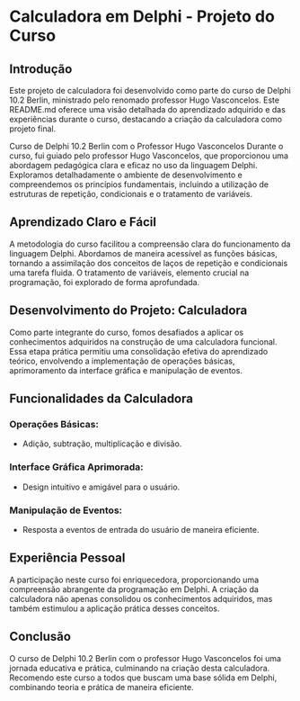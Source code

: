 # Calculadora em Delphi - Projeto do Curso

## Introdução

Este projeto de calculadora foi desenvolvido como parte do curso de Delphi 10.2 Berlin, ministrado pelo renomado professor Hugo Vasconcelos. Este README.md oferece uma visão detalhada do aprendizado adquirido e das experiências durante o curso, destacando a criação da calculadora como projeto final.

Curso de Delphi 10.2 Berlin com o Professor Hugo Vasconcelos
Durante o curso, fui guiado pelo professor Hugo Vasconcelos, que proporcionou uma abordagem pedagógica clara e eficaz no uso da linguagem Delphi. Exploramos detalhadamente o ambiente de desenvolvimento e compreendemos os princípios fundamentais, incluindo a utilização de estruturas de repetição, condicionais e o tratamento de variáveis.

## Aprendizado Claro e Fácil

A metodologia do curso facilitou a compreensão clara do funcionamento da linguagem Delphi. Abordamos de maneira acessível as funções básicas, tornando a assimilação dos conceitos de laços de repetição e condicionais uma tarefa fluida. O tratamento de variáveis, elemento crucial na programação, foi explorado de forma aprofundada.

## Desenvolvimento do Projeto: Calculadora

Como parte integrante do curso, fomos desafiados a aplicar os conhecimentos adquiridos na construção de uma calculadora funcional. Essa etapa prática permitiu uma consolidação efetiva do aprendizado teórico, envolvendo a implementação de operações básicas, aprimoramento da interface gráfica e manipulação de eventos.

## Funcionalidades da Calculadora

### Operações Básicas:

- Adição, subtração, multiplicação e divisão.

### Interface Gráfica Aprimorada:

- Design intuitivo e amigável para o usuário.

### Manipulação de Eventos:

- Resposta a eventos de entrada do usuário de maneira eficiente.

## Experiência Pessoal

A participação neste curso foi enriquecedora, proporcionando uma compreensão abrangente da programação em Delphi. A criação da calculadora não apenas consolidou os conhecimentos adquiridos, mas também estimulou a aplicação prática desses conceitos.

## Conclusão

O curso de Delphi 10.2 Berlin com o professor Hugo Vasconcelos foi uma jornada educativa e prática, culminando na criação desta calculadora. Recomendo este curso a todos que buscam uma base sólida em Delphi, combinando teoria e prática de maneira eficiente.
